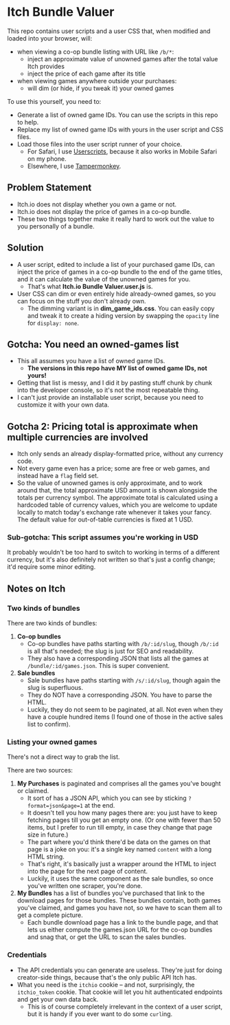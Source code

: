 # Itch Bundle Valuer
This repo contains user scripts and a user CSS that, when modified and loaded into your browser, will:

* when viewing a co-op bundle listing with URL like `/b/*`:
    * inject an approximate value of unowned games after the total value Itch provides
    * inject the price of each game after its title
* when viewing games anywhere outside your purchases:
    * will dim (or hide, if you tweak it) your owned games

To use this yourself, you need to:

* Generate a list of owned game IDs. You can use the scripts in this repo to help.
* Replace my list of owned game IDs with yours in the user script and CSS files.
* Load those files into the user script runner of your choice.
    * For Safari, I use [Userscripts](https://github.com/quoid/userscripts), because it also works in Mobile Safari on my phone.
    * Elsewhere, I use [Tampermonkey](https://www.tampermonkey.net).

## Problem Statement
* Itch.io does not display whether you own a game or not.
* Itch.io does not display the price of games in a co-op bundle.
* These two things together make it really hard to work out the value to you personally of a bundle.

## Solution
* A user script, edited to include a list of your purchased game IDs, can inject the price of games in a co-op bundle to the end of the game titles, and it can calculate the value of the unowned games for you.
    * That's what **Itch.io Bundle Valuer.user.js** is.
* User CSS can dim or even entirely hide already-owned games, so you can focus on the stuff you don't already own.
    * The dimming variant is in **dim_game_ids.css**. You can easily copy and tweak it to create a hiding version by swapping the `opacity` line for `display: none`.

## Gotcha: You need an owned-games list
* This all assumes you have a list of owned game IDs.
    * **The versions in this repo have MY list of owned game IDs, not yours!**
* Getting that list is messy, and I did it by pasting stuff chunk by chunk into the developer console, so it's not the most repeatable thing.
* I can't just provide an installable user script, because you need to customize it with your own data.

## Gotcha 2: Pricing total is approximate when multiple currencies are involved
* Itch only sends an already display-formatted price, without any currency code.
* Not every game even has a price; some are free or web games, and instead have a `flag` field set.
* So the value of unowned games is only approximate, and to work around that, the total approximate USD amount is shown alongside the totals per currency symbol. The approximate total is calculated using a hardcoded table of currency values, which you are welcome to update locally to match today's exchange rate whenever it takes your fancy. The default value for out-of-table currencies is fixed at 1 USD.

### Sub-gotcha: This script assumes you're working in USD
It probably wouldn't be too hard to switch to working in terms of a different currency, but it's also definitely not written so that's just a config change; it'd require some minor editing.

## Notes on Itch
### Two kinds of bundles
There are two kinds of bundles:
1. **Co-op bundles**
    * Co-op bundles have paths starting with `/b/:id/slug`, though `/b/:id` is all that's needed; the slug is just for SEO and readability.
    * They also have a corresponding JSON that lists all the games at `/bundle/:id/games.json`. This is super convenient.
2. **Sale bundles**
    * Sale bundles have paths starting with `/s/:id/slug`, though again the slug is superfluous.
    * They do NOT have a corresponding JSON. You have to parse the HTML.
    * Luckily, they do not seem to be paginated, at all. Not even when they have a couple hundred items (I found one of those in the active sales list to confirm).

### Listing your owned games
There's not a direct way to grab the list.

There are two sources:
1. **My Purchases** is paginated and comprises all the games you've bought or claimed.
    * It sort of has a JSON API, which you can see by sticking `?format=json&page=1` at the end.
    * It doesn't tell you how many pages there are: you just have to keep fetching pages till you get an empty one. (Or one with fewer than 50 items, but I prefer to run till empty, in case they change that page size in future.)
    * The part where you'd think there'd be data on the games on that page is a joke on you: it's a single key named `content` with a long HTML string.
    * That's right, it's basically just a wrapper around the HTML to inject into the page for the next page of content.
    * Luckily, it uses the same component as the sale bundles, so once you've written one scraper, you're done.
2. **My Bundles** has a list of bundles you've purchased that link to the download pages for those bundles. These bundles contain, both games you've claimed, and games you have not, so we have to scan them all to get a complete picture.
    * Each bundle download page has a link to the bundle page, and that lets us either compute the games.json URL for the co-op bundles and snag that, or get the URL to scan the sales bundles.

### Credentials
* The API credentials you can generate are useless. They're just for doing creator-side things, because that's the only public API Itch has.
* What you need is the `itchio` cookie – and not, surprisingly, the `itchio_token` cookie. That cookie will let you hit authenticated endpoints and get your own data back.
    * This is of course completely irrelevant in the context of a user script, but it is handy if you ever want to do some `curl`ing.
